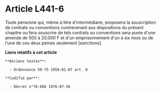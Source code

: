 # Article L441-6

Toute personne qui, même à titre d'intermédiaire, proposera la souscription de contrats ou conventions contrevenant aux
dispositions du présent chapitre ou fera souscrire de tels contrats ou conventions sera punie d'une amende de 500 à 20.000 F
et d'un emprisonnement d'un à six mois ou de l'une de ces deux peines seulement [*sanctions*].

**Liens relatifs à cet article**

	**Anciens textes**:

	  - Ordonnance 59-75 1959-01-07 art. 8

	**Codifié par**:

	  - Décret n°76-666 1976-07-16
